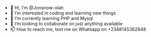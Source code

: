 - 👋 Hi, I’m @Jonsnow-olah
- 👀 I’m interested in coding and learning new things
- 🌱 I’m currently learning PHP and Mysql
- 💞️ I’m looking to collaborate on just anything available
- 📫 How to reach me, text me on Whatsapp on +2348145362848

<!---
Jonsnow-olah/Jonsnow-olah is a ✨ special ✨ repository because its `README.md` (this file) appears on your GitHub profile.
You can click the Preview link to take a look at your changes.
--->
